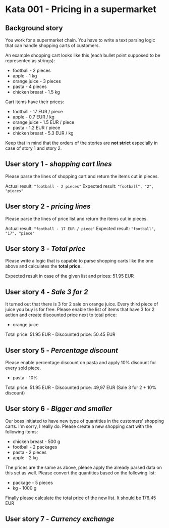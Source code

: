 # Kata 001 - Pricing in a supermarket

## Background story

You work for a supermarket chain. You have to write a text parsing logic that can handle shopping carts of customers.

An example shopping cart looks like this (each bullet point supposed to be represented as strings):
* football - 2 pieces
* apple  - 1 kg
* orange juice - 3 pieces
* pasta - 4 pieces
* chicken breast - 1.5 kg

Cart items have their prices:
* football - 17 EUR / piece
* apple - 0.7 EUR / kg
* orange juice - 1.5 EUR / piece
* pasta - 1.2 EUR / piece
* chicken breast - 5.3 EUR / kg

Keep that in mind that the orders of the stories are **not strict** especially in case of story 1 and story 2.

## User story 1 - *shopping cart lines*
Please parse the lines of shopping cart and return the items cut in pieces.

Actual result: `"football - 2 pieces"`
Expected result: `"football", "2", "pieces"`

## User story 2 - *pricing lines*
Please parse the lines of price list and return the items cut in pieces.

Actual result: `"football - 17 EUR / piece"`
Expected result: `"football", "17", "piece"`

## User story 3 - *Total price*
Please write a logic that is capable to parse shopping carts like the one above and calculates the **total price.**

Expected result in case of the given list and prices: 51.95 EUR

## User story 4 - *Sale 3 for 2*
It turned out that there is 3 for 2 sale on orange juice. Every third piece of juice you buy is for free.
Please enable the list of items that have 3 for 2 action and create discounted price next to total price:
* orange juice

Total price: 51.95 EUR - Discounted price: 50.45 EUR

## User story 5 - *Percentage discount*
Please enable percentage discount on pasta and apply 10% discount for every sold piece.
* pasta - 10%

Total price: 51.95 EUR - Discounted price: 49,97 EUR (Sale 3 for 2 + 10% discount)

## User story 6 - *Bigger and smaller*
Our boss initiated to have new type of quantities in the customers' shopping carts. I'm sorry, I really do.
Please create a new shopping cart with the following items:
* chicken breast - 500 g
* football - 2 packages
* pasta - 2 pieces
* apple  - 2 kg

The prices are the same as above, please apply the already parsed data on this set as well.
Please convert the quantities based on the following list:
* package - 5 pieces
* kg - 1000 g

Finally please calculate the total price of the new list. It should be 176.45 EUR

## User story 7 - *Currency exchange*
